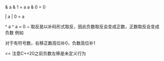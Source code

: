 &
a & 1 = a
a & 0 = 0

|
a | 0 = a

^
a ^ a = 0
~
取反是以补码形式取反，因此负数取反会变成正数，正数取反会变成负数
例如

>>
对于有符号数，右移正数高位补0，负数高位补1

<<
注意C++20之前负数左移是未定义行为